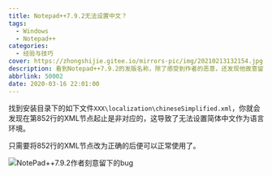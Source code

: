 ```yaml
---
title: Notepad++7.9.2无法设置中文？
tags:
  - Windows
  - Notepad++
categories:
  - 经验与技巧
cover: https://zhongshijie.gitee.io/mirrors-pic/img/20210213132154.jpg
description: 看到Notepad++7.9.2的发版名称，除了感受到作者的恶意，还发现他故意留了一个bug，让用户无法直接设置简体中文作为语言环境，我们当然不能惯着他了
abbrlink: 50002
date: 2020-03-16 22:01:00
---
```


找到安装目录下的如下文件`XXX\localization\chineseSimplified.xml`，你就会发现在第852行的XML节点起止是非对应的，这导致了无法设置简体中文作为语言环境。

只需要将852行的XML节点改为正确的后便可以正常使用了。

![NotePad++7.9.2作者刻意留下的bug](https://zhongshijie.gitee.io/mirrors-pic/img/20210213131811.png)
